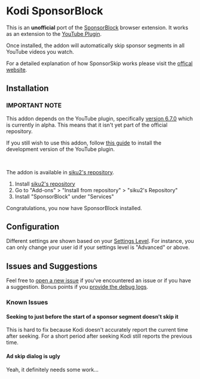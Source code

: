 # Kodi SponsorBlock

This is an **unofficial** port of the [SponsorBlock](https://sponsor.ajay.app/) browser extension.
It works as an extension to the [YouTube Plugin](https://github.com/jdf76/plugin.video.youtube).

Once installed, the addon will automatically skip sponsor segments in all YouTube videos you watch.

For a detailed explanation of how SponsorSkip works please visit the [offical website](https://sponsor.ajay.app/).


## Installation

### IMPORTANT NOTE

This addon depends on the YouTube plugin, specifically [version 6.7.0](https://github.com/jdf76/plugin.video.youtube/releases/tag/6.7.0-dev) which is currently in alpha.
This means that it isn't yet part of the official repository.

If you still wish to use this addon, follow [this guide](https://github.com/jdf76/plugin.video.youtube/wiki/Installation) to install the development version of the YouTube plugin.

<br/>

The addon is available in [siku2's repository](https://siku2.io/kodi-repository).

1. Install [siku2's repository](https://siku2.io/kodi-repository/install)
2. Go to "Add-ons" > "Install from repository" > "siku2's Repository"
3. Install "SponsorBlock" under "Services"

Congratulations, you now have SponsorBlock installed.


## Configuration

Different settings are shown based on your [Settings Level](https://kodi.wiki/view/Settings#Settings_Level).
For instance, you can only change your user id if your settings level is "Advanced" or above.


## Issues and Suggestions

Feel free to [open a new issue](https://github.com/siku2/script.service.sponsorblock/issues/new) if you've encountered an issue or if you have a suggestion.
Bonus points if you [provide the debug logs](https://kodi.wiki/view/Log_file/Easy).

### Known Issues

#### Seeking to just before the start of a sponsor segment doesn't skip it

This is hard to fix because Kodi doesn't accurately report the current time after seeking.
For a short period after seeking Kodi still reports the previous time.

#### Ad skip dialog is ugly

Yeah, it definitely needs some work...
